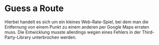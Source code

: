 # Guess a Route

Hierbei handelt es sich um ein kleines Web-Rate-Spiel, bei dem man die Entfernung von einem Punkt zu einem anderen per Google Maps erraten muss.
Die Entwicklung musste allerdings wegen eines Fehlers in der Third-Party-Library unterbrochen werden.
